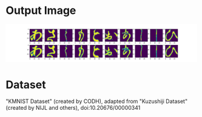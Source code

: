 # Output Image
![Output of the 100th epoch](./output_imgs/epoch-99.png)
# Dataset
"KMNIST Dataset" (created by CODH), adapted from "Kuzushiji Dataset" (created by NIJL and others), doi:10.20676/00000341
